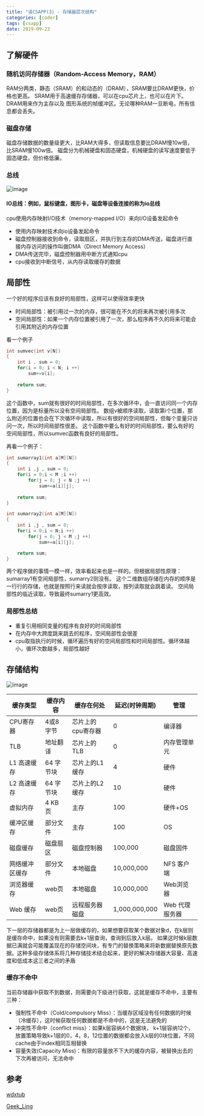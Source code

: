 ```yaml
---
title: "读CSAPP(3) - 存储器层次结构"
categories: [coder]
tags: [csapp]
date: 2019-09-23
---
```


## 了解硬件
### 随机访问存储器（Random-Access Memory，RAM）
RAM分两类，静态（SRAM）的和动态的（DRAM），SRAM要比DRAM更快，价格也更高。
SRAM用于高速缓存存储器，可以在cpu芯片上，也可以在片下。DRAM用来作为主存以及
图形系统的帧缓冲区。无论哪种RAM一旦断电，所有信息都会丢失。

### 磁盘存储
磁盘存储数据的数量级更大，比RAM大得多，但读取信息要比DRAM慢10w倍，比SRAM慢100w倍。
磁盘分为机械硬盘和固态硬盘，机械硬盘的读写速度要低于固态硬盘，但价格低廉。

### 总线

![image](../../../img/csapp-bus.png)

#### IO总线：例如，鼠标键盘，图形卡，磁盘等设备连接的称为io总线

cpu使用内存映射I/O技术（memory-mapped I/O）来向I/O设备发起命令

- 使用内存映射技术向io设备发起命令
- 磁盘控制器接收到命令，读取扇区，并执行到主存的DMA传送，磁盘进行直接内存访问的操作叫做DMA（Direct Memory Access）
- DMA传送完毕，磁盘控制器用中断方式通知cpu
- cpu接收到中断信号，从内存读取缓存的数据

## 局部性
一个好的程序应该有良好的局部性，这样可以使得效率更快

- 时间局部性：被引用过一次的内存，很可能在不久的将来再次被引用多次
- 空间局部性：如果一个内存位置被引用了一次，那么程序再不久的将来可能会引用其附近的内存位置

看一个例子
```c
int sumvec(int v[N])
{
    int i , sum = 0;
    for(i = 0; i < N; i ++)
        sum+=v[i];
    
    return sum;
}
```
这个函数中，sum就有很好的时间局部性，在多次循环中，会一直访问同一个内存位置，因为是标量所以没有空间局部性。
数组v被顺序读取，读取第i个位置，那么附近的位置也会在下次循环中读取，所以有很好的空间局部性，但每个变量只访问一次，所以时间局部性很差。
这个函数中要么有好的时间局部性，要么有好的空间局部性，所以sumvec函数有良好的局部性。

再看一个例子：
```c
int sumarray1(int a[M][N])
{
    int i ,j , sum = 0;
    for(i = 0;i < M ;i ++)
        for(j = 0; j < N ;j ++)
            sum+=a[i][j];
    
    return sum;
}

int sumarray2(int a[M][N])
{
    int i ,j , sum = 0;
    for(i = 0;i < N;i ++)
        for(j = 0; j < M ;j ++)
            sum+=a[i][j];

    return sum;
}

```
两个程序做的事情一模一样，效率看起来也是一样的。但根据局部性原理：
sumarray1有空间局部性，sumarry2则没有。
这个二维数组存储在内存的顺序是一行行的存储，也就是按照行来读就会按序读取，按列读取就会跳着读。
空间局部性的临近读取，导致最终sumarry1更高效。

### 局部性总结
- 重复引用相同变量的程序有良好的时间局部性
- 在内存中大跨度跳来跳去的程序，空间局部性会很差
- cpu取指执行的时候，循环遍历有好的空间局部性和时间局部性。循环体越小，循环次数越多，局部性越好


## 存储结构
![image](../../../img/csapp-store.png)

| 缓存类型       | 缓存内容  | 缓存在何处        | 延迟(时钟周期) | 管理           |
| -------------- | --------- | ----------------- | -------------- | -------------- |
| CPU寄存器      | 4或8 字节 | 芯片上的cpu寄存器 | 0              | 编译器         |
| TLB            | 地址翻译  | 芯片上的TLB       | 0              | 内存管理单元   |
| L1 高速缓存    | 64 字节块 | 芯片上的L1 缓存   | 4              | 硬件           |
| L2 高速缓存    | 64 字节块 | 芯片上的L2 缓存   | 10             | 硬件           |
| 虚拟内存       | 4 KB 页   | 主存              | 100            | 硬件+OS        |
| 缓冲区缓存     | 部分文件  | 主存              | 100            | OS             |
| 磁盘缓存       | 磁盘扇区  | 磁盘控制器        | 100,000        | 磁盘固件       |
| 网络缓冲区缓存 | 部分文件  | 本地磁盘          | 10,000,000     | NFS 客户端     |
| 浏览器缓存     | web页     | 本地磁盘          | 10,000,000     | Web浏览器      |
| Web 缓存       | web页     | 远程服务器磁盘    | 1,000,000,000  | Web 代理服务器 |


下一层的存储器都是为上一层做缓存的，如果想要获取某个数据对象d，在k层则是缓存命中，如果没有则需要去k+1层查询，查询到后放入k层。
如果这时候k层数据已满就会可能覆盖现在的存储空间块，有专门的替换策略来将新数据替换原先数据。这种多级存储体系将几种存储技术结合起来，更好的解决存储器大容量、高速度和低成本这三者之间的矛盾

### 缓存不命中
当前存储器中获取不到数据，则需要向下级进行获取，这就是缓存不命中，主要有三种：

- 强制性不命中（Cold/compulsory Miss）：当缓存区域没有任何数据的时候（冷缓存），这时候获取任何数据都是不命中的，这是无法避免的
- 冲突性不命中（conflict miss）：如果k层容纳4个数据块， k+1层容纳12个，放置策略导致k+1层的0，4，8，12位置的数据都会放入k层的0块位置，不同cache由于index相同互相替换
- 容量失效(Capacity Miss)：有限的容量放不下大的缓存内容，被替换出去的下次再被访问，无法命中


## 参考
[wdxtub](https://wdxtub.com/csapp/thin-csapp-3/2016/04/16/)

[Geek_Ling](https://www.cnblogs.com/yanlingyin/archive/2012/02/14/2348980.html)